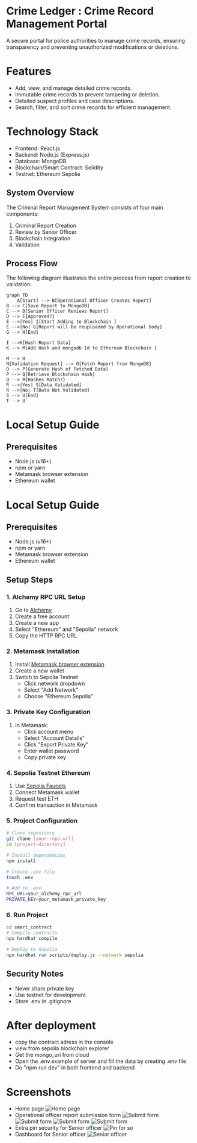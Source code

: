# Crime Ledger : Crime Record Management Portal
A secure portal for police authorities to manage crime records, ensuring transparency and preventing unauthorized modifications or deletions.

# Features
- Add, view, and manage detailed crime records.
- Immutable crime records to prevent tampering or deletion.
- Detailed suspect profiles and case descriptions.
- Search, filter, and sort crime records for efficient management.

# Technology Stack
- Frontend: React.js
- Backend: Node.js (Express.js)
- Database: MongoDB 
- Blockchain/Smart Contract: Solidity
- Testnet: Ethereum Sepolia

## System Overview

The Criminal Report Management System consists of four main components:

1. Criminal Report Creation
2. Review by Senior Officer
3. Blockchain Integration
4. Validation

## Process Flow

The following diagram illustrates the entire process from report creation to validation:

```mermaid
graph TD
    A[Start] --> B[Operational Officer Creates Report] 
B --> C[Save Report to MongoDB] 
C --> D[Senior Officer Reviews Report] 
D --> E{Approved?} 
E -->|Yes| I[Start Adding to Blockchain ] 
E -->|No| G[Report will be reuploaded by Operational body] 
G --> H[End] 
 
I -->K[Hash Report Data] 
K --> M[Add Hash and mongodb Id to Ethereum Blockchain ] 

M --> H 
N[Validation Request] --> O[Fetch Report from MongoDB] 
O --> P[Generate Hash of Fetched Data] 
P --> Q[Retrieve Blockchain Hash] 
Q --> R{Hashes Match?} 
R -->|Yes| S[Data Validated] 
R -->|No| T[Data Not Validated] 
S --> U[End] 
T --> U
```

# Local Setup Guide

## Prerequisites
- Node.js (v16+)
- npm or yarn
- Metamask browser extension
- Ethereum wallet

# Local Setup Guide

## Prerequisites
- Node.js (v16+)
- npm or yarn
- Metamask browser extension
- Ethereum wallet

## Setup Steps

### 1. Alchemy RPC URL Setup
1. Go to [Alchemy](https://www.alchemy.com/)
2. Create a free account
3. Create a new app
4. Select "Ethereum" and "Sepolia" network
5. Copy the HTTP RPC URL

### 2. Metamask Installation
1. Install [Metamask browser extension](https://metamask.io/download/)
2. Create a new wallet
3. Switch to Sepolia Testnet
   - Click network dropdown
   - Select "Add Network"
   - Choose "Ethereum Sepolia"

### 3. Private Key Configuration
1. In Metamask:
   - Click account menu
   - Select "Account Details"
   - Click "Export Private Key"
   - Enter wallet password
   - Copy private key

### 4. Sepolia Testnet Ethereum
1. Use [Sepolia Faucets](https://sepoliafaucet.com/)
2. Connect Metamask wallet
3. Request test ETH
4. Confirm transaction in Metamask

### 5. Project Configuration
```bash
# Clone repository
git clone [your-repo-url]
cd [project-directory]

# Install dependencies
npm install

# Create .env file
touch .env

# Add to .env
RPC_URL=your_alchemy_rpc_url
PRIVATE_KEY=your_metamask_private_key
```

### 6. Run Project
```bash
cd smart_contract
# Compile contracts
npx hardhat compile

# Deploy to Sepolia
npx hardhat run scripts/deploy.js --network sepolia
```

## Security Notes
- Never share private key
- Use testnet for development
- Store .env in .gitignore

# After deployment
- copy the contract adress in the console
- view from sepolia blockchain explorer
- Get the mongo_uri from cloud 
- Open the .env.example of server and fill the data by creating .env file
- Do "npm run dev" in both frontend and backend


# Screenshots 
- Home page
![Home page](./assests/homepage.jpeg)
- Operational officer report submission form
![Submit form](./assests/oo1.jpeg)
![Submit form](./assests/oo2.jpeg)
![Submit form](./assests/oo3.jpeg)
![Submit form](./assests/oo4.jpeg)
- Extra pin security for Senior officer
![Pin for so](assests/sopin.jpeg)
- Dashboard for Senior officer
![Senior officer](./assests/oodashboard.jpeg)


